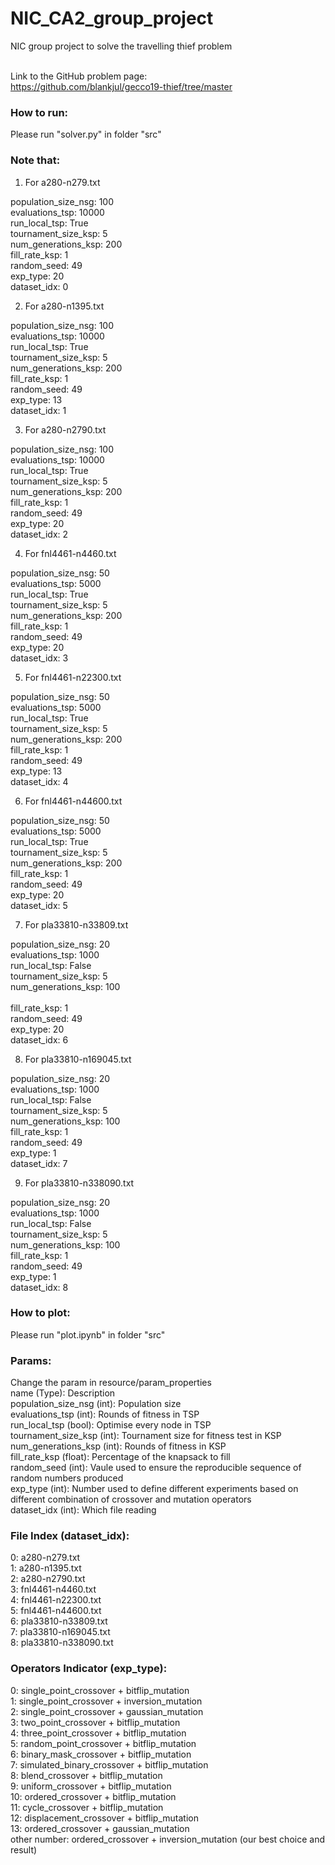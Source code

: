 # NIC_CA2_group_project
NIC group project to solve the travelling thief problem

<br/> Link to the GitHub problem page:
<br/> https://github.com/blankjul/gecco19-thief/tree/master

<h3>How to run: </h3>
Please run "solver.py" in folder "src"

<h3>Note that: </h3>

1. For a280-n279.txt <br/>

population_size_nsg: 100 <br/>
evaluations_tsp: 10000 <br/>
run_local_tsp: True <br/>
tournament_size_ksp: 5 <br/>
num_generations_ksp: 200 <br/>
fill_rate_ksp: 1 <br/>
random_seed: 49 <br/>
exp_type: 20 <br/>
dataset_idx: 0 <br/>

2. For a280-n1395.txt <br/>

population_size_nsg: 100 <br/>
evaluations_tsp: 10000 <br/>
run_local_tsp: True <br/>
tournament_size_ksp: 5 <br/>
num_generations_ksp: 200 <br/>
fill_rate_ksp: 1 <br/>
random_seed: 49 <br/>
exp_type: 13 <br/>
dataset_idx: 1 <br/>

3. For a280-n2790.txt <br/>

population_size_nsg: 100 <br/>
evaluations_tsp: 10000 <br/>
run_local_tsp: True <br/>
tournament_size_ksp: 5 <br/>
num_generations_ksp: 200 <br/>
fill_rate_ksp: 1 <br/>
random_seed: 49 <br/>
exp_type: 20 <br/>
dataset_idx: 2 <br/>

4. For fnl4461-n4460.txt <br/>

population_size_nsg: 50 <br/>
evaluations_tsp: 5000 <br/>
run_local_tsp: True <br/>
tournament_size_ksp: 5 <br/>
num_generations_ksp: 200 <br/>
fill_rate_ksp: 1 <br/>
random_seed: 49 <br/>
exp_type: 20 <br/>
dataset_idx: 3 <br/>

5. For fnl4461-n22300.txt <br/>

population_size_nsg: 50 <br/>
evaluations_tsp: 5000 <br/>
run_local_tsp: True <br/>
tournament_size_ksp: 5 <br/>
num_generations_ksp: 200 <br/>
fill_rate_ksp: 1 <br/>
random_seed: 49 <br/>
exp_type: 13 <br/>
dataset_idx: 4 <br/>

6. For fnl4461-n44600.txt <br/>

population_size_nsg: 50 <br/>
evaluations_tsp: 5000 <br/>
run_local_tsp: True <br/>
tournament_size_ksp: 5 <br/>
num_generations_ksp: 200 <br/>
fill_rate_ksp: 1 <br/>
random_seed: 49 <br/>
exp_type: 20 <br/>
dataset_idx: 5 <br/>

7. For pla33810-n33809.txt <br/>

population_size_nsg: 20 <br/>
evaluations_tsp: 1000 <br/>
run_local_tsp: False <br/>
tournament_size_ksp: 5 <br/>
num_generations_ksp: 100 <br/>  
fill_rate_ksp: 1 <br/>
random_seed: 49 <br/>
exp_type: 20 <br/>
dataset_idx: 6 <br/>

8. For pla33810-n169045.txt <br/>

population_size_nsg: 20 <br/>
evaluations_tsp: 1000 <br/>
run_local_tsp: False <br/>
tournament_size_ksp: 5 <br/>
num_generations_ksp: 100 <br/>
fill_rate_ksp: 1 <br/>
random_seed: 49 <br/>
exp_type: 1 <br/>
dataset_idx: 7 <br/>

9. For pla33810-n338090.txt <br/>

population_size_nsg: 20 <br/>
evaluations_tsp: 1000 <br/>
run_local_tsp: False <br/>
tournament_size_ksp: 5 <br/>
num_generations_ksp: 100 <br/>
fill_rate_ksp: 1 <br/>
random_seed: 49 <br/>
exp_type: 1 <br/>
dataset_idx: 8 <br/>

<h3>How to plot: </h3>
Please run "plot.ipynb" in folder "src"


<h3> Params: </h3>
Change the param in resource/param_properties <br/> 
name (Type): Description <br/> 
population_size_nsg (int): Population size <br/> 
evaluations_tsp (int): Rounds of fitness in TSP <br/> 
run_local_tsp (bool): Optimise every node in TSP <br/> 
tournament_size_ksp (int): Tournament size for fitness test in KSP <br/> 
num_generations_ksp (int): Rounds of fitness in KSP <br/> 
fill_rate_ksp (float): Percentage of the knapsack to fill <br/> 
random_seed (int): Vaule used to ensure the reproducible sequence of random numbers produced <br/> 
exp_type (int): Number used to define different experiments based on different combination of crossover and mutation operators <br/> 
dataset_idx (int): Which file reading <br/> 

<h3> File Index (dataset_idx): </h3>
0: a280-n279.txt <br/>
1: a280-n1395.txt <br/>
2: a280-n2790.txt <br/>
3: fnl4461-n4460.txt <br/>
4: fnl4461-n22300.txt <br/>
5: fnl4461-n44600.txt <br/>
6: pla33810-n33809.txt <br/>
7: pla33810-n169045.txt <br/>
8: pla33810-n338090.txt <br/>

<h3> Operators Indicator (exp_type): </h3>
0:  single_point_crossover     + bitflip_mutation <br/> 
1:  single_point_crossover     + inversion_mutation <br/> 
2:  single_point_crossover     + gaussian_mutation <br/> 
3:  two_point_crossover        + bitflip_mutation <br/> 
4:  three_point_crossover      + bitflip_mutation <br/> 
5:  random_point_crossover     + bitflip_mutation <br/> 
6:  binary_mask_crossover      + bitflip_mutation <br/> 
7:  simulated_binary_crossover + bitflip_mutation <br/> 
8:  blend_crossover            + bitflip_mutation <br/> 
9:  uniform_crossover          + bitflip_mutation <br/> 
10: ordered_crossover          + bitflip_mutation <br/> 
11: cycle_crossover            + bitflip_mutation <br/> 
12: displacement_crossover     + bitflip_mutation <br/> 
13: ordered_crossover          + gaussian_mutation <br/> 
other number: ordered_crossover + inversion_mutation (our best choice and result)<br/> 
